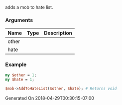 adds a mob to hate list.
### Arguments
**Name**|**Type**|**Description**
:---|:---|:---
other||
hate||

### Example

```perl
my $other = 1;
my $hate = 1;

$mob->AddToHateList($other, $hate); # Returns void
```


Generated On 2018-04-29T00:30:15-07:00